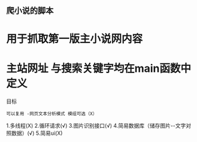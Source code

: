  ## 爬小说的脚本
# 用于抓取第一版主小说网内容 
# 主站网址 与搜索关键字均在main函数中定义
 目标 

    可以复用 -网页文本分析模式 模组可选（X）

 1.多线程(X)
 2.循环请求(√)
 3.图片识别接口(√)
 4.简易数据库（储存图片--文字对照数据）(√)
 5.简易ui(X)

